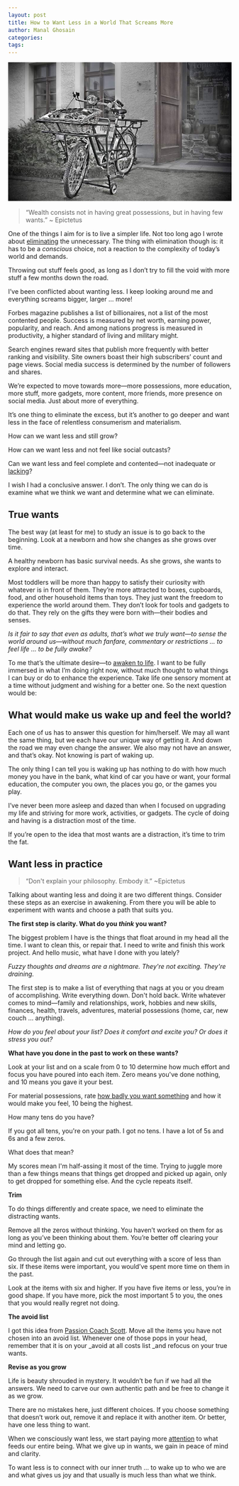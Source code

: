 ```yaml
---
layout: post
title: How to Want Less in a World That Screams More
author: Manal Ghosain
categories:
tags:
---
```


![Bike](/images/bike.jpg)

> “Wealth consists not in having great possessions, but in having few wants.” ~ Epictetus

One of the things I aim for is to live a simpler life. Not too long ago I wrote about [eliminating](/eliminate-to-simplify/) the unnecessary. The thing with elimination though is: it has to be a _conscious_ choice, not a reaction to the complexity of today’s world and demands. 

Throwing out stuff feels good, as long as I don’t try to fill the void with more stuff a few months down the road. 

I’ve been conflicted about wanting less. I keep looking around me and everything screams bigger, larger … more! 

Forbes magazine publishes a list of billionaires, not a list of the most contented people. Success is measured by net worth, earning power, popularity, and reach. And among nations progress is measured in productivity, a higher standard of living and military might. 

Search engines reward sites that publish more frequently with better ranking and visibility. Site owners boast their high subscribers’ count and page views. Social media success is determined by the number of followers and shares. 

We’re expected to move towards more—more possessions, more education, more stuff, more gadgets, more content, more friends, more presence on social media. Just about more of everything. 

It’s one thing to eliminate the excess, but it’s another to go deeper and want less in the face of relentless consumerism and materialism. 

How can we want less and still grow? 

How can we want less and not feel like social outcasts? 

Can we want less and feel complete and contented—not inadequate or [lacking](/if-only/)? 

I wish I had a conclusive answer. I don’t. The only thing we can do is examine what we think we want and determine what we can eliminate. 

## True wants

The best way (at least for me) to study an issue is to go back to the beginning. Look at a newborn and how she changes as she grows over time. 

A healthy newborn has basic survival needs. As she grows, she wants to explore and interact. 

Most toddlers will be more than happy to satisfy their curiosity with whatever is in front of them. They’re more attracted to boxes, cupboards, food, and other household items than toys. They just want the freedom to experience the world around them. They don’t look for tools and gadgets to do that. They rely on the gifts they were born with—their bodies and senses. 

_Is it fair to say that even as adults, that’s what we truly want—to sense the world around us—without much fanfare, commentary or restrictions … to feel life … to be fully awake?_ 

To me that’s the ultimate desire—to [awaken to life](/awakening-to-moments/). I want to be fully immersed in what I’m doing right now, without much thought to what things I can buy or do to enhance the experience. Take life one sensory moment at a time without judgment and wishing for a better one. So the next question would be: 

## What would make us wake up and feel the world?

Each one of us has to answer this question for him/herself. We may all want the same thing, but we each have our unique way of getting it. And down the road we may even change the answer. We also may not have an answer, and that’s okay. Not knowing is part of waking up.

The only thing I can tell you is waking up has nothing to do with how much money you have in the bank, what kind of car you have or want, your formal education, the computer you own, the places you go, or the games you play.

I’ve never been more asleep and dazed than when I focused on upgrading my life and striving for more work, activities, or gadgets. The cycle of doing and having is a distraction most of the time.

If you’re open to the idea that most wants are a distraction, it’s time to trim the fat.

## Want less in practice

> “Don't explain your philosophy. Embody it.” ~Epictetus

Talking about wanting less and doing it are two different things. Consider these steps as an exercise in awakening. From there you will be able to experiment with wants and choose a path that suits you. 

**The first step is clarity. What do you _think_ you want?** 

The biggest problem I have is the things that float around in my head all the time. I want to clean this, or repair that. I need to write and finish this work project. And hello music, what have I done with you lately? 

_Fuzzy thoughts and dreams are a nightmare. They're not exciting. They're draining._ 

The first step is to make a list of everything that nags at you or you dream of accomplishing. Write everything down. Don't hold back. Write whatever comes to mind—family and relationships, work, hobbies and new skills, finances, health, travels, adventures, material possessions (home, car, new couch … anything). 

_How do you feel about your list? Does it comfort and excite you? Or does it stress you out?_ 

**What have you done in the past to work on these wants?** 

Look at your list and on a scale from 0 to 10 determine how much effort and focus you have poured into each item. Zero means you've done nothing, and 10 means you gave it your best. 

For material possessions, rate [how badly you want something](/peace-of-less/) and how it would make you feel, 10 being the highest. 

How many tens do you have? 

If you got all tens, you're on your path. I got no tens. I have a lot of 5s and 6s and a few zeros. 

What does that mean? 

My scores mean I'm half-assing it most of the time. Trying to juggle more than a few things means that things get dropped and picked up again, only to get dropped for something else. And the cycle repeats itself. 

**Trim** 

To do things differently and create space, we need to eliminate the distracting wants. 

Remove all the zeros without thinking. You haven’t worked on them for as long as you’ve been thinking about them. You’re better off clearing your mind and letting go. 

Go through the list again and cut out everything with a score of less than six. If these items were important, you would’ve spent more time on them in the past. 

Look at the items with six and higher. If you have five items or less, you’re in good shape. If you have more, pick the most important 5 to you, the ones that you would really regret not doing. 

**The avoid list** 

I got this idea from [Passion Coach Scott](http://liveyourlegend.net/how-to-kill-projects-how-to-focus/). Move all the items you have not chosen into an avoid list. Whenever one of those pops in your head, remember that it is on your _avoid at all costs list _and refocus on your true wants. 

**Revise as you grow** 

Life is beauty shrouded in mystery. It wouldn’t be fun if we had all the answers. We need to carve our own authentic path and be free to change it as we grow. 

There are no mistakes here, just different choices. If you choose something that doesn’t work out, remove it and replace it with another item. Or better, have one less thing to want. 

When we consciously want less, we start paying more [attention](/gift-of-attention/) to what feeds our entire being. What we give up in wants, we gain in peace of mind and clarity. 

To want less is to connect with our inner truth … to wake up to who we are and what gives us joy and that usually is much less than what we think.